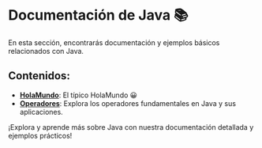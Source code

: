 # Documentación de Java 📚

En esta sección, encontrarás documentación y ejemplos básicos relacionados con Java.

## Contenidos:

- [**HolaMundo**](https://github.com/alipendix/documentation/blob/main/java/HolaMundo.md): El típico HolaMundo 😀
- [**Operadores**](https://github.com/alipendix/documentation/blob/main/java/operadores.md): Explora los operadores fundamentales en Java y sus aplicaciones.

¡Explora y aprende más sobre Java con nuestra documentación detallada y ejemplos prácticos!

